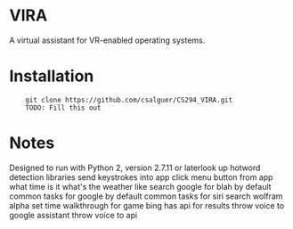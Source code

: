 VIRA
====
A virtual assistant for VR-enabled operating systems.

Installation
============
```
    git clone https://github.com/csalguer/CS294_VIRA.git
    TODO: Fill this out
```

Notes
=====
Designed to run with Python 2, version 2.7.11 or laterlook up hotword detection libraries
send keystrokes into app
click menu button from app
what time is it
what's the weather like
search google for blah
by default common tasks for google
by default common tasks for siri
search wolfram alpha
set time
walkthrough for game
bing has api for results
throw voice to google assistant
throw voice to api
